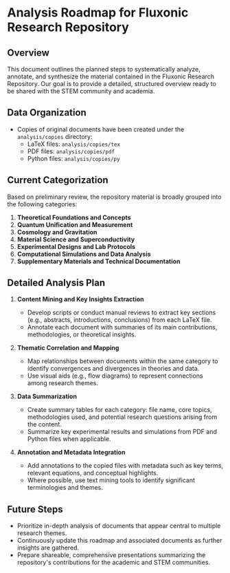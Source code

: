 # Analysis Roadmap for Fluxonic Research Repository

## Overview
This document outlines the planned steps to systematically analyze, annotate, and synthesize the material contained in the Fluxonic Research Repository. Our goal is to provide a detailed, structured overview ready to be shared with the STEM community and academia.

## Data Organization
- Copies of original documents have been created under the `analysis/copies` directory:
  - LaTeX files: `analysis/copies/tex`
  - PDF files: `analysis/copies/pdf`
  - Python files: `analysis/copies/py`

## Current Categorization
Based on preliminary review, the repository material is broadly grouped into the following categories:
1. **Theoretical Foundations and Concepts**
2. **Quantum Unification and Measurement**
3. **Cosmology and Gravitation**
4. **Material Science and Superconductivity**
5. **Experimental Designs and Lab Protocols**
6. **Computational Simulations and Data Analysis**
7. **Supplementary Materials and Technical Documentation**

## Detailed Analysis Plan
1. **Content Mining and Key Insights Extraction**
   - Develop scripts or conduct manual reviews to extract key sections (e.g., abstracts, introductions, conclusions) from each LaTeX file.
   - Annotate each document with summaries of its main contributions, methodologies, or theoretical insights.

2. **Thematic Correlation and Mapping**
   - Map relationships between documents within the same category to identify convergences and divergences in theories and data.
   - Use visual aids (e.g., flow diagrams) to represent connections among research themes.

3. **Data Summarization**
   - Create summary tables for each category: file name, core topics, methodologies used, and potential research questions arising from the content.
   - Summarize key experimental results and simulations from PDF and Python files when applicable.

4. **Annotation and Metadata Integration**
   - Add annotations to the copied files with metadata such as key terms, relevant equations, and conceptual highlights.
   - Where possible, use text mining tools to identify significant terminologies and themes.

## Future Steps
- Prioritize in-depth analysis of documents that appear central to multiple research themes.
- Continuously update this roadmap and associated documents as further insights are gathered.
- Prepare shareable, comprehensive presentations summarizing the repository's contributions for the academic and STEM communities. 